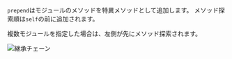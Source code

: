 `prepend`はモジュールのメソッドを特異メソッドとして追加します。
メソッド探索順は`self`の前に追加されます。

複数モジュールを指定した場合は、左側が先にメソッド探索されます。

![継承チェーン](https://www.dropbox.com/s/si4h3eis4gj5g1l/cd213584-a7de-49e2-a1f4-88a77bdea6a2.png?dl=1 "継承チェーン")
